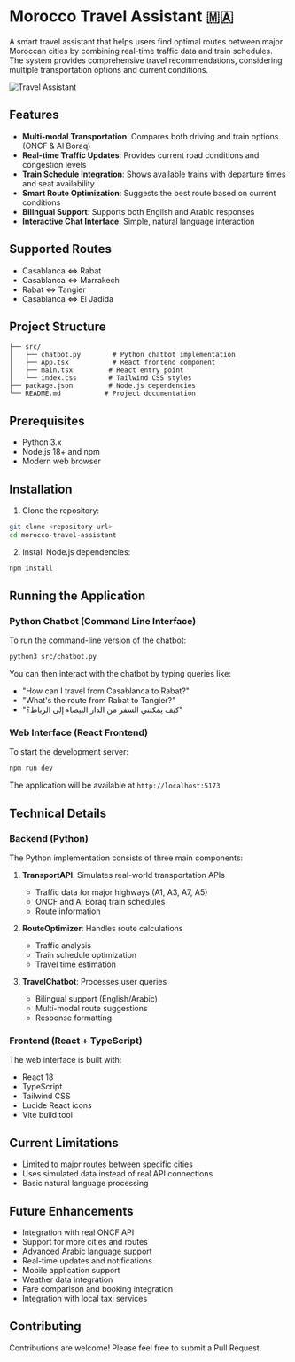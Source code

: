 # Morocco Travel Assistant 🇲🇦

A smart travel assistant that helps users find optimal routes between major Moroccan cities by combining real-time traffic data and train schedules. The system provides comprehensive travel recommendations, considering multiple transportation options and current conditions.

![Travel Assistant](https://images.unsplash.com/photo-1564507592333-c60657eea523?auto=format&fit=crop&q=80&w=1200)

## Features

- **Multi-modal Transportation**: Compares both driving and train options (ONCF & Al Boraq)
- **Real-time Traffic Updates**: Provides current road conditions and congestion levels
- **Train Schedule Integration**: Shows available trains with departure times and seat availability
- **Smart Route Optimization**: Suggests the best route based on current conditions
- **Bilingual Support**: Supports both English and Arabic responses
- **Interactive Chat Interface**: Simple, natural language interaction

## Supported Routes

- Casablanca ⇔ Rabat
- Casablanca ⇔ Marrakech
- Rabat ⇔ Tangier
- Casablanca ⇔ El Jadida

## Project Structure

```
├── src/
│   ├── chatbot.py        # Python chatbot implementation
│   ├── App.tsx           # React frontend component
│   ├── main.tsx         # React entry point
│   └── index.css        # Tailwind CSS styles
├── package.json         # Node.js dependencies
└── README.md           # Project documentation
```

## Prerequisites

- Python 3.x
- Node.js 18+ and npm
- Modern web browser

## Installation

1. Clone the repository:
```bash
git clone <repository-url>
cd morocco-travel-assistant
```

2. Install Node.js dependencies:
```bash
npm install
```

## Running the Application

### Python Chatbot (Command Line Interface)

To run the command-line version of the chatbot:

```bash
python3 src/chatbot.py
```

You can then interact with the chatbot by typing queries like:
- "How can I travel from Casablanca to Rabat?"
- "What's the route from Rabat to Tangier?"
- "كيف يمكنني السفر من الدار البيضاء إلى الرباط؟"

### Web Interface (React Frontend)

To start the development server:

```bash
npm run dev
```

The application will be available at `http://localhost:5173`

## Technical Details

### Backend (Python)

The Python implementation consists of three main components:

1. **TransportAPI**: Simulates real-world transportation APIs
   - Traffic data for major highways (A1, A3, A7, A5)
   - ONCF and Al Boraq train schedules
   - Route information

2. **RouteOptimizer**: Handles route calculations
   - Traffic analysis
   - Train schedule optimization
   - Travel time estimation

3. **TravelChatbot**: Processes user queries
   - Bilingual support (English/Arabic)
   - Multi-modal route suggestions
   - Response formatting

### Frontend (React + TypeScript)

The web interface is built with:
- React 18
- TypeScript
- Tailwind CSS
- Lucide React icons
- Vite build tool

## Current Limitations

- Limited to major routes between specific cities
- Uses simulated data instead of real API connections
- Basic natural language processing

## Future Enhancements

- Integration with real ONCF API
- Support for more cities and routes
- Advanced Arabic language support
- Real-time updates and notifications
- Mobile application support
- Weather data integration
- Fare comparison and booking integration
- Integration with local taxi services

## Contributing

Contributions are welcome! Please feel free to submit a Pull Request.
